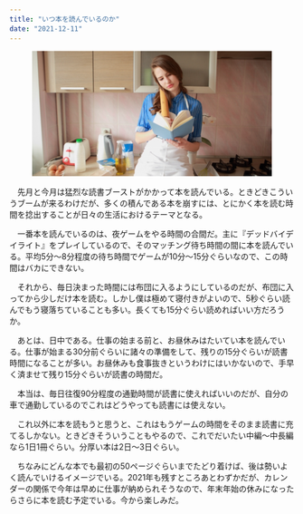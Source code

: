 ```yaml
---
title: "いつ本を読んでいるのか"
date: "2021-12-11"
---
```


<figure>

![](assets/n75a4cd05a41e_a603ebc4f3b8324e1d467c226cb07ad0.png)

</figure>

　先月と今月は猛烈な読書ブーストがかかって本を読んでいる。ときどきこういうブームが来るわけだが、多くの積んである本を崩すには、とにかく本を読む時間を捻出することが日々の生活におけるテーマとなる。

　一番本を読んでいるのは、夜ゲームをやる時間の合間だ。主に『デッドバイデイライト』をプレイしているので、そのマッチング待ち時間の間に本を読んでいる。平均5分〜8分程度の待ち時間でゲームが10分〜15分ぐらいなので、この時間はバカにできない。

　それから、毎日決まった時間には布団に入るようにしているのだが、布団に入ってから少しだけ本を読む。しかし僕は極めて寝付きがよいので、5秒ぐらい読んでもう寝落ちていることも多い。長くても15分ぐらい読めればいい方だろうか。

　あとは、日中である。仕事の始まる前と、お昼休みはたいてい本を読んでいる。仕事が始まる30分前ぐらいに諸々の準備をして、残りの15分ぐらいが読書時間になることが多い。お昼休みも食事抜きというわけにはいかないので、手早く済ませて残り15分ぐらいが読書の時間だ。

　本当は、毎日往復90分程度の通勤時間が読書に使えればいいのだが、自分の車で通勤しているのでこれはどうやっても読書には使えない。

　これ以外に本を読もうと思うと、これはもうゲームの時間をそのまま読書に充てるしかない。ときどきそういうこともやるので、これでだいたい中編〜中長編なら1日1冊ぐらい。分厚い本は2日〜3日ぐらい。

　ちなみにどんな本でも最初の50ページぐらいまでたどり着けば、後は勢いよく読んでいけるイメージでいる。2021年も残すところあとわずかだが、カレンダーの関係で今年は早めに仕事が納められそうなので、年末年始の休みになったらさらに本を読む予定でいる。今から楽しみだ。
